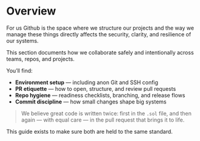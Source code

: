 # Overview

For us Github is the space where we structure our projects and the way we manage these things directly affects the security, clarity, and resilience of our systems.

This section documents how we collaborate safely and intentionally across teams, repos, and projects.

You’ll find:
- **Environment setup** — including anon Git and SSH config
- **PR etiquette** — how to open, structure, and review pull requests
- **Repo hygiene** — readiness checklists, branching, and release flows
- **Commit discipline** — how small changes shape big systems

> We believe great code is written twice: first in the `.sol` file, and then again — with equal care — in the pull request that brings it to life.

This guide exists to make sure both are held to the same standard.